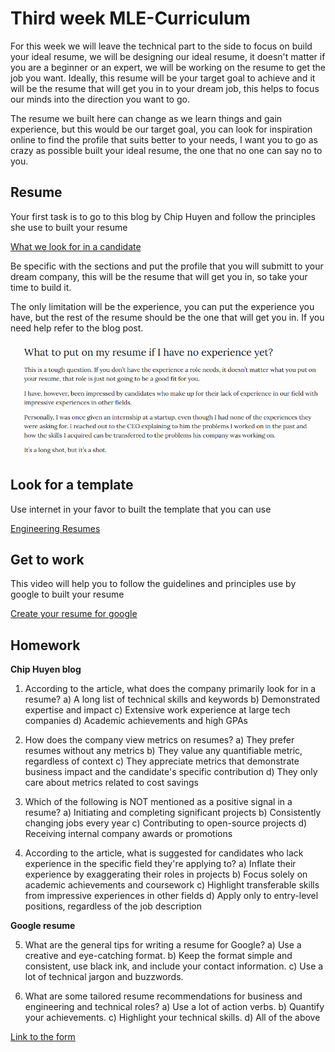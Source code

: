 # Third week MLE-Curriculum

For this week we will leave the technical part to the side to focus on build your ideal resume, we will be designing our ideal resume, it doesn't matter if you are a beginner or an expert, we will be working on the resume to get the job you want. Ideally, this resume will be your target goal to achieve and it will be the resume that will get you in to your dream job, this helps to focus our minds into the direction you want to go.

The resume we built here can change as we learn things and gain experience, but this would be our target goal, you can look for inspiration online to find the profile that suits better to your needs, I want you to go as crazy as possible built your ideal resume, the one that no one can say no to you.

## Resume

Your first task is to go to this blog by Chip Huyen and follow the principles she use to built your resume

[What we look for in a candidate](https://huyenchip.com/2023/01/24/what-we-look-for-in-a-candidate.html)

Be specific with the sections and put the profile that you will submitt to your dream company, this will be the resume that will get you in, so take your time to build it.

The only limitation will be the experience, you can put the experience you have, but the rest of the resume should be the one that will get you in. If you need help refer to the blog post.

![alt text](image.png)

## Look for a template

Use internet in your favor to built the template that you can use

[Engineering Resumes](https://www.reddit.com/r/EngineeringResumes/wiki/index/)

## Get to work

This video will help you to follow the guidelines and principles use by google to built your resume

[Create your resume for google](https://www.youtube.com/watch?v=BYUy1yvjHxE)

## Homework

**Chip Huyen blog**

1. According to the article, what does the company primarily look for in a resume?
   a) A long list of technical skills and keywords
   b) Demonstrated expertise and impact
   c) Extensive work experience at large tech companies
   d) Academic achievements and high GPAs

2. How does the company view metrics on resumes?
   a) They prefer resumes without any metrics
   b) They value any quantifiable metric, regardless of context
   c) They appreciate metrics that demonstrate business impact and the candidate's specific contribution
   d) They only care about metrics related to cost savings

3. Which of the following is NOT mentioned as a positive signal in a resume?
   a) Initiating and completing significant projects
   b) Consistently changing jobs every year
   c) Contributing to open-source projects
   d) Receiving internal company awards or promotions

4. According to the article, what is suggested for candidates who lack experience in the specific field they're applying to?
   a) Inflate their experience by exaggerating their roles in projects
   b) Focus solely on academic achievements and coursework
   c) Highlight transferable skills from impressive experiences in other fields
   d) Apply only to entry-level positions, regardless of the job description

**Google resume**

5. What are the general tips for writing a resume for Google?
   a) Use a creative and eye-catching format.
   b) Keep the format simple and consistent, use black ink, and include your contact information.
   c) Use a lot of technical jargon and buzzwords.

6. What are some tailored resume recommendations for business and engineering and technical roles?
   a) Use a lot of action verbs.
   b) Quantify your achievements.
   c) Highlight your technical skills.
   d) All of the above

[Link to the form](https://docs.google.com/forms/d/e/1FAIpQLSevZ93Mg5sUgEMzL2N1hpV8Bgsv_fQkF4MjwUqWwIse8oi-Ig/viewform)
